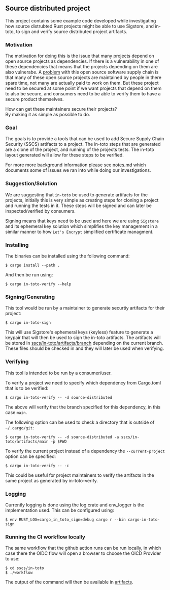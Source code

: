 ## Source distributed project
This project contains some example code developed while investigating how
source distrubted Rust projects might be able to use Sigstore, and in-toto, to
sign and verify source distributed project artifacts.

### Motivation
The motivation for doing this is the issue that many projects depend on open
source projects as dependencies. If there is a vulnerability in one of these
dependencies that means that the projects depending on them are also vulnerabe.
A [problem](https://www.softwaremaxims.com/blog/not-a-supplier) with this open
source software supply chain is that many of these open source projects are
maintained by people in there spare time, not many are actually paid to work on
them. But these project need to be secured at some point if we want projects
that depend on them to also be secure, and consumers need to be able to verify
them to have a secure product themselves.

How can get these maintainers secure their projects?  
By making it as simple as possible to do. 

### Goal
The goals is to provide a tools that can be used to add Secure Supply Chain
Security (SSCS) artifacts to a project. The in-toto steps that are generated are
a clone of the project, and running of the projects tests. The in-toto layout
generated will allow for these steps to be verified.

For more more background information please see [notes.md](./notes.md) which
documents some of issues we ran into while doing our investigations.

### Suggestion/Solution
We are suggesting that `in-toto` be used to generate artifacts for the projects,
initially this is very simple as creating steps for cloning a project and
running the tests in it. These steps will be signed and can later be
inspected/verified by consumers.

Signing means that keys need to be used and here we are using `Sigstore` and its
ephemeral key solution which simplifies the key management in a similar manner
to how `Let's Encrypt` simplified certificate managment.

### Installing
The binaries can be installed using the following command:
```console
$ cargo install --path .
```
And then be run using:
```console
$ cargo in-toto-verify --help
```

### Signing/Generating
This tool would be run by a maintainer to generate securtiy artifacts for their
project:
```console
$ cargo in-toto-sign
```
This will use Sigstore's ephemeral keys (keyless) feature to generate a keypair
that will then be used to sign the in-toto artifacts. The artifacts will be
stored in [sscs/in-toto/artifacts/branch](./sscs/in-toto/artifacts) depending
on the current branch. These files should be checked in and they will later be
used when verifying.

### Verifying
This tool is intended to be run by a consumer/user.

To verify a project we need to specify which dependency from Cargo.toml that
is to be verified:
```console
$ cargo in-toto-verify -- -d source-distributed
```
The above will verify that the branch specified for this dependency, in this
case `main`.

The following option can be used to check a directory that is outside of
`~/.cargo/git`:
```console
$ cargo in-toto-verify -- -d source-distributed -a sscs/in-toto/artifacts/main -p $PWD
```

To verify the current project instead of a dependency the `--current-project`
option can be specified:
```console
$ cargo in-toto-verify -- -c
```
This could be useful for project maintainers to verify the artifacts in the same
project as generated by in-toto-verify.

### Logging
Currently logging is done using the log crate and env_logger is the
implementation used. This can be configured using:
```console
$ env RUST_LOG=cargo_in_toto_sign=debug cargo r --bin cargo-in-toto-sign
```

### Running the CI workflow locally
The same workflow that the github action runs can be run locally, in which case
there the OIDC flow will open a browser to choose the OICD Provider to use:
```console
$ cd sscs/in-toto
$ ./workflow
```
The output of the command will then be available in
[artifacts](./sscs/in-toto/artifacts).
